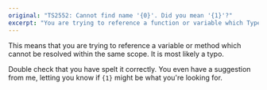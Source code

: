 ```yaml
---
original: "TS2552: Cannot find name '{0}'. Did you mean '{1}'?"
excerpt: "You are trying to reference a function or variable which Typescript cannot find within the scope."
---
```


This means that you are trying to reference a variable or method which cannot be resolved within the same scope. It is most likely a typo. 

Double check that you have spelt it correctly. You even have a suggestion from me, letting you know if `{1}` might be what you're looking for.